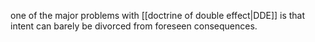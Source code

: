 one of the major problems with [[doctrine of double effect|DDE]] is that intent can barely be divorced from foreseen consequences.

